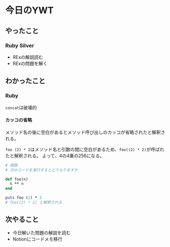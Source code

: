 # 今日のYWT

## やったこと

### Ruby Silver

- RExの解説読む
- RExの問題を解く

## わかったこと

### Ruby

`concat`は破壊的

#### カッコの省略

メソッド名の後に空白があるとメソッド呼び出しのカッコが省略されたと解釈される。

`foo (2) * 2`はメソッド名と引数の間に空白があるため、`foo((2) * 2)`が呼ばれたと解釈される。
よって、4の4乗の256になる。

```ruby
# 問題
# 次のコードを実行するとどうなりますか

def foo(n)
  n ** n
end

puts foo (2) * 2
# foo((2) * 2) と解釈される
```

## 次やること

- 今日解いた問題の解説を読む
- Notionにコードメモ移行
